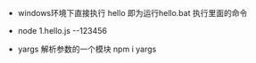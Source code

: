 - windows环境下直接执行 hello 即为运行hello.bat 执行里面的命令

- node 1.hello.js --123456
- yargs 解析参数的一个模块 npm i yargs